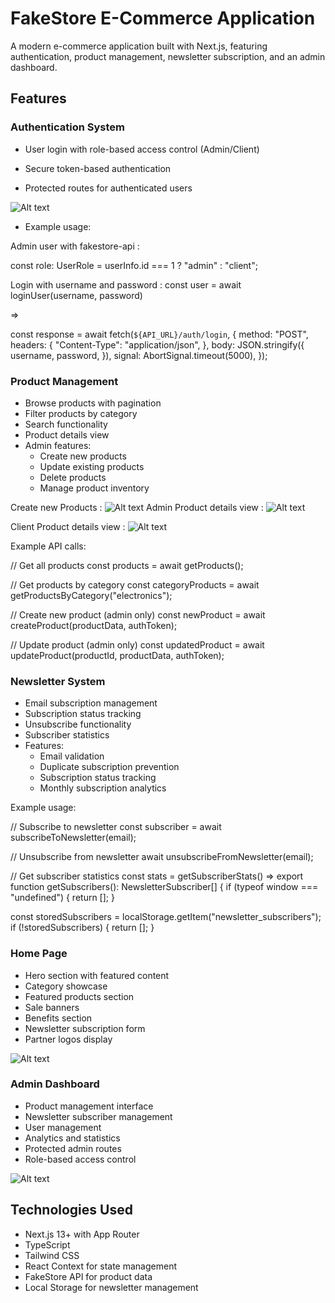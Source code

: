 # FakeStore E-Commerce Application

A modern e-commerce application built with Next.js, featuring authentication, product management, newsletter subscription, and an admin dashboard.

## Features

### Authentication System

- User login with role-based access control (Admin/Client)

- Secure token-based authentication
- Protected routes for authenticated users

![Alt text](public/login.png)

- Example usage:

Admin user with fakestore-api :

const role: UserRole = userInfo.id === 1 ? "admin" : "client";

Login with username and password :
const user = await loginUser(username, password)

=>

const response = await fetch(`${API_URL}/auth/login`, {
method: "POST",
headers: {
"Content-Type": "application/json",
},
body: JSON.stringify({
username,
password,
}),
signal: AbortSignal.timeout(5000),
});

### Product Management

- Browse products with pagination
- Filter products by category
- Search functionality
- Product details view
- Admin features:
  - Create new products
  - Update existing products
  - Delete products
  - Manage product inventory

Create new Products :
![Alt text](public/create-product.png)
Admin Product details view :
![Alt text](public/product-detail-admin.png)

Client Product details view :
![Alt text](public/product-detail-client.png)

Example API calls:

// Get all products
const products = await getProducts();

// Get products by category
const categoryProducts = await getProductsByCategory("electronics");

// Create new product (admin only)
const newProduct = await createProduct(productData, authToken);

// Update product (admin only)
const updatedProduct = await updateProduct(productId, productData, authToken);

### Newsletter System

- Email subscription management
- Subscription status tracking
- Unsubscribe functionality
- Subscriber statistics
- Features:
  - Email validation
  - Duplicate subscription prevention
  - Subscription status tracking
  - Monthly subscription analytics

Example usage:

// Subscribe to newsletter
const subscriber = await subscribeToNewsletter(email);

// Unsubscribe from newsletter
await unsubscribeFromNewsletter(email);

// Get subscriber statistics
const stats = getSubscriberStats()
=>
export function getSubscribers(): NewsletterSubscriber[] {
if (typeof window === "undefined") {
return [];
}

const storedSubscribers = localStorage.getItem("newsletter_subscribers");
if (!storedSubscribers) {
return [];
}

### Home Page

- Hero section with featured content
- Category showcase
- Featured products section
- Sale banners
- Benefits section
- Newsletter subscription form
- Partner logos display

![Alt text](public/HOME.png)

### Admin Dashboard

- Product management interface
- Newsletter subscriber management
- User management
- Analytics and statistics
- Protected admin routes
- Role-based access control

![Alt text](public/admin-dashboard.png)

## Technologies Used

- Next.js 13+ with App Router
- TypeScript
- Tailwind CSS
- React Context for state management
- FakeStore API for product data
- Local Storage for newsletter management
